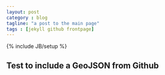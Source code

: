 ```yaml
---
layout: post
category : blog
tagline: "a post to the main page"
tags : [jekyll github frontpage]
---
```

{% include JB/setup %}

## Test to include a GeoJSON from Github

